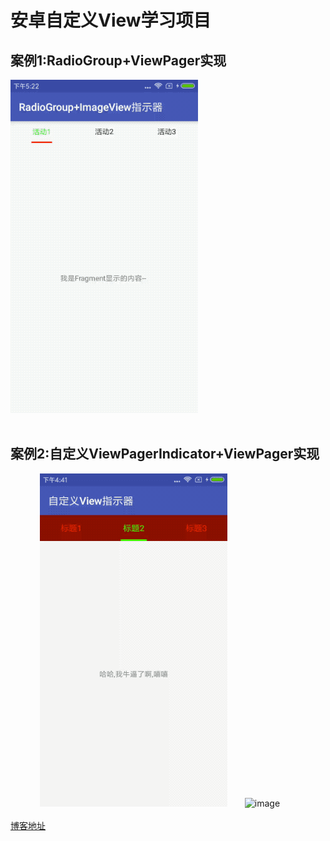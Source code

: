 # 安卓自定义View学习项目<br>
## 案例1:RadioGroup+ViewPager实现<br>
![image](https://github.com/crazyzhangxl/DesignView/blob/master/app/screenshots/indicator_1_real.gif)<br><br>
## 案例2:自定义ViewPagerIndicator+ViewPager实现<br>
&#160;&#160;&#160;&#160;&#160;&#160;&#160;&#160;&#160;&#160;&#160;&#160;![image](https://github.com/crazyzhangxl/DesignView/blob/master/app/screenshots/indicator_2.gif)
&#160;&#160;&#160;&#160;&#160;&#160;![image](https://github.com/crazyzhangxl/WindowShowDemo/blob/master/app/screenshots/2.png)<br>
<br>
[博客地址](https://blog.csdn.net/crazyZhangxl/article/details/83651122)


